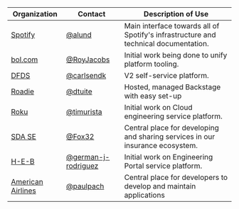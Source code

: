 | Organization                       | Contact                                    | Description of Use                                                                  |
| ---------------------------------- | ------------------------------------------ | ----------------------------------------------------------------------------------- |
| [Spotify](https://www.spotify.com) | [@alund](https://github.com/alund)         | Main interface towards all of Spotify's infrastructure and technical documentation. |
| [bol.com](https://www.bol.com)     | [@RoyJacobs](https://github.com/RoyJacobs) | Initial work being done to unify platform tooling.                                  |
| [DFDS](https://www.dfds.com)       | [@carlsendk](https://github.com/carlsendk) | V2 self-service platform.                                                           |
| [Roadie](https://roadie.io)        | [@dtuite](https://github.com/dtuite)       | Hosted, managed Backstage with easy set-up                                          |
| [Roku](https://www.roku.com)       | [@timurista](https://github.com/timurista) | Initial work on Cloud engineering service platform.                                 |
| [SDA SE](https://sda.se)           | [@Fox32](https://github.com/Fox32)         | Central place for developing and sharing services in our insurance ecosystem.       |
| [H-E-B](https://www.heb.com)       | [@german-j-rodriguez](https://github.com/german-j-rodriguez) | Initial work on Engineering Portal service platform.                                 |
| [American Airlines](https://www.aa.com) | [@paulpach](https://github.com/paulpach) | Central place for developers to develop and maintain applications |
